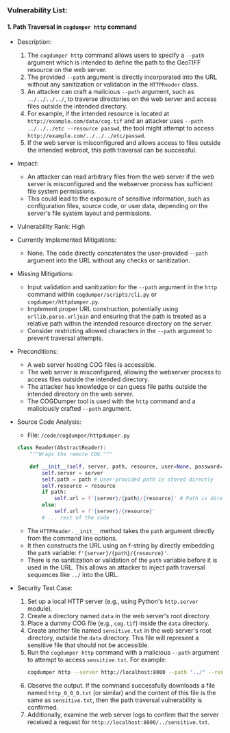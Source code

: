 ### Vulnerability List:

#### 1. Path Traversal in `cogdumper http` command

* Description:
    1. The `cogdumper http` command allows users to specify a `--path` argument which is intended to define the path to the GeoTIFF resource on the web server.
    2. The provided `--path` argument is directly incorporated into the URL without any sanitization or validation in the `HTTPReader` class.
    3. An attacker can craft a malicious `--path` argument, such as `../../../../`, to traverse directories on the web server and access files outside the intended directory.
    4. For example, if the intended resource is located at `http://example.com/data/cog.tif` and an attacker uses `--path ../../../etc --resource passwd`, the tool might attempt to access `http://example.com/../../../etc/passwd`.
    5. If the web server is misconfigured and allows access to files outside the intended webroot, this path traversal can be successful.

* Impact:
    - An attacker can read arbitrary files from the web server if the web server is misconfigured and the webserver process has sufficient file system permissions.
    - This could lead to the exposure of sensitive information, such as configuration files, source code, or user data, depending on the server's file system layout and permissions.

* Vulnerability Rank: High

* Currently Implemented Mitigations:
    - None. The code directly concatenates the user-provided `--path` argument into the URL without any checks or sanitization.

* Missing Mitigations:
    - Input validation and sanitization for the `--path` argument in the `http` command within `cogdumper/scripts/cli.py` or `cogdumper/httpdumper.py`.
    - Implement proper URL construction, potentially using `urllib.parse.urljoin` and ensuring that the path is treated as a relative path within the intended resource directory on the server.
    - Consider restricting allowed characters in the `--path` argument to prevent traversal attempts.

* Preconditions:
    - A web server hosting COG files is accessible.
    - The web server is misconfigured, allowing the webserver process to access files outside the intended directory.
    - The attacker has knowledge or can guess file paths outside the intended directory on the web server.
    - The COGDumper tool is used with the `http` command and a maliciously crafted `--path` argument.

* Source Code Analysis:
    - File: `/code/cogdumper/httpdumper.py`
    ```python
    class Reader(AbstractReader):
        """Wraps the remote COG."""

        def __init__(self, server, path, resource, user=None, password=None):
            self.server = server
            self.path = path # User-provided path is stored directly
            self.resource = resource
            if path:
                self.url = f'{server}/{path}/{resource}' # Path is directly used in URL construction
            else:
                self.url = f'{server}/{resource}'
            # ... rest of the code ...
    ```
    - The `HTTPReader.__init__` method takes the `path` argument directly from the command line options.
    - It then constructs the URL using an f-string by directly embedding the `path` variable: `f'{server}/{path}/{resource}'`.
    - There is no sanitization or validation of the `path` variable before it is used in the URL. This allows an attacker to inject path traversal sequences like `../` into the URL.

* Security Test Case:
    1. Set up a local HTTP server (e.g., using Python's `http.server` module).
    2. Create a directory named `data` in the web server's root directory.
    3. Place a dummy COG file (e.g., `cog.tif`) inside the `data` directory.
    4. Create another file named `sensitive.txt` in the web server's root directory, outside the `data` directory. This file will represent a sensitive file that should not be accessible.
    5. Run the `cogdumper http` command with a malicious `--path` argument to attempt to access `sensitive.txt`. For example:
       ```bash
       cogdumper http --server http://localhost:8000 --path "../" --resource sensitive.txt --xyz 0 0 0
       ```
    6. Observe the output. If the command successfully downloads a file named `http_0_0_0.txt` (or similar) and the content of this file is the same as `sensitive.txt`, then the path traversal vulnerability is confirmed.
    7. Additionally, examine the web server logs to confirm that the server received a request for `http://localhost:8000/../sensitive.txt`.